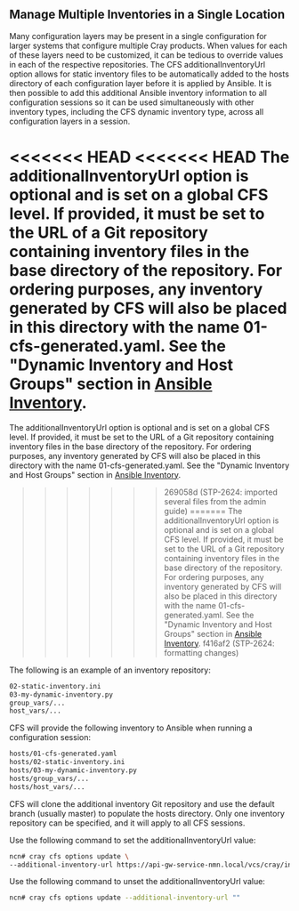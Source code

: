 ## Manage Multiple Inventories in a Single Location

Many configuration layers may be present in a single configuration for larger systems that configure multiple Cray products. When values for each of these layers need to be customized, it can be tedious to override values in each of the respective repositories. The CFS additionalInventoryUrl option allows for static inventory files to be automatically added to the hosts directory of each configuration layer before it is applied by Ansible. It is then possible to add this additional Ansible inventory information to all configuration sessions so it can be used simultaneously with other inventory types, including the CFS dynamic inventory type, across all configuration layers in a session.

<<<<<<< HEAD
<<<<<<< HEAD
The additionalInventoryUrl option is optional and is set on a global CFS level. If provided, it must be set to the URL of a Git repository containing inventory files in the base directory of the repository. For ordering purposes, any inventory generated by CFS will also be placed in this directory with the name 01-cfs-generated.yaml. See the "Dynamic Inventory and Host Groups" section in [Ansible Inventory](Ansible_Inventory.md).
=======
The additionalInventoryUrl option is optional and is set on a global CFS level. If provided, it must be set to the URL of a Git repository containing inventory files in the base directory of the repository. For ordering purposes, any inventory generated by CFS will also be placed in this directory with the name 01-cfs-generated.yaml. See the "Dynamic Inventory and Host Groups" section in [Ansible Inventory](/portal/developer-portal/operations/Ansible_Inventory.md).
>>>>>>> 269058d (STP-2624: imported several files from the admin guide)
=======
The additionalInventoryUrl option is optional and is set on a global CFS level. If provided, it must be set to the URL of a Git repository containing inventory files in the base directory of the repository. For ordering purposes, any inventory generated by CFS will also be placed in this directory with the name 01-cfs-generated.yaml. See the "Dynamic Inventory and Host Groups" section in [Ansible Inventory](Ansible_Inventory.md).
>>>>>>> f416af2 (STP-2624: formatting changes)

The following is an example of an inventory repository:

```bash
02-static-inventory.ini
03-my-dynamic-inventory.py
group_vars/...
host_vars/...
```

CFS will provide the following inventory to Ansible when running a configuration session:

```bash
hosts/01-cfs-generated.yaml
hosts/02-static-inventory.ini
hosts/03-my-dynamic-inventory.py
hosts/group_vars/...
hosts/host_vars/...
```

CFS will clone the additional inventory Git repository and use the default branch \(usually master\) to populate the hosts directory. Only one inventory repository can be specified, and it will apply to all CFS sessions.

Use the following command to set the additionalInventoryUrl value:

```bash
ncn# cray cfs options update \
--additional-inventory-url https://api-gw-service-nmn.local/vcs/cray/inventory.git
```

Use the following command to unset the additionalInventoryUrl value:

```bash
ncn# cray cfs options update --additional-inventory-url ""
```




